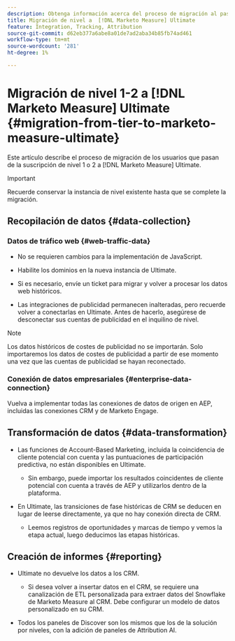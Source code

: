 ```yaml
---
description: Obtenga información acerca del proceso de migración al pasar de la  [!DNL Marketo Measure] suscripción por niveles a [!DNL Marketo Measure] Ultimate.
title: Migración de nivel a  [!DNL Marketo Measure] Ultimate
feature: Integration, Tracking, Attribution
source-git-commit: d62eb377a6abe8a01de7ad2aba34b85fb74ad461
workflow-type: tm+mt
source-wordcount: '281'
ht-degree: 1%

---
```


# Migración de nivel 1-2 a [!DNL Marketo Measure] Ultimate {#migration-from-tier-to-marketo-measure-ultimate}

Este artículo describe el proceso de migración de los usuarios que pasan de la suscripción de nivel 1 o 2 a [!DNL Marketo Measure] Ultimate.

>[!IMPORTANT]
>
>Recuerde conservar la instancia de nivel existente hasta que se complete la migración.

## Recopilación de datos {#data-collection}

### Datos de tráfico web {#web-traffic-data}

* No se requieren cambios para la implementación de JavaScript.

* Habilite los dominios en la nueva instancia de Ultimate.

* Si es necesario, envíe un ticket para migrar y volver a procesar los datos web históricos.

* Las integraciones de publicidad permanecen inalteradas, pero recuerde volver a conectarlas en Ultimate. Antes de hacerlo, asegúrese de desconectar sus cuentas de publicidad en el inquilino de nivel.

>[!NOTE]
>
>Los datos históricos de costes de publicidad no se importarán. Solo importaremos los datos de costes de publicidad a partir de ese momento una vez que las cuentas de publicidad se hayan reconectado.

### Conexión de datos empresariales {#enterprise-data-connection}

Vuelva a implementar todas las conexiones de datos de origen en AEP, incluidas las conexiones CRM y de Marketo Engage.

## Transformación de datos {#data-transformation}

* Las funciones de Account-Based Marketing, incluida la coincidencia de cliente potencial con cuenta y las puntuaciones de participación predictiva, no están disponibles en Ultimate.

   * Sin embargo, puede importar los resultados coincidentes de cliente potencial con cuenta a través de AEP y utilizarlos dentro de la plataforma.

* En Ultimate, las transiciones de fase históricas de CRM se deducen en lugar de leerse directamente, ya que no hay conexión directa de CRM.

   * Leemos registros de oportunidades y marcas de tiempo y vemos la etapa actual, luego deducimos las etapas históricas.

## Creación de informes {#reporting}

* Ultimate no devuelve los datos a los CRM.

   * Si desea volver a insertar datos en el CRM, se requiere una canalización de ETL personalizada para extraer datos del Snowflake de Marketo Measure al CRM. Debe configurar un modelo de datos personalizado en su CRM.

* Todos los paneles de Discover son los mismos que los de la solución por niveles, con la adición de paneles de Attribution AI.

